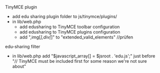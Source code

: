 TinyMCE plugin
- add edu sharing plugin folder to js/tinymce/plugins/ 
- in lib/web.php
    - add edusharing to TinyMCE toolbar configuration
    - add edusharing to TinyMCE plugins configuration
    - add ",img[*],div[*]" to "extended_valid_elements" //prüfen

edu-sharing filter
- in lib/web.php add "$javascript_array[] = $jsroot . 'edu.js';" just before "// TinyMCE must be included first for some reason we're not sure about"